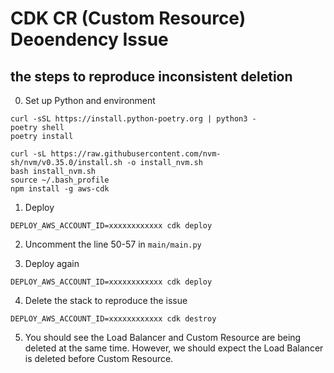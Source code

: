 # CDK CR (Custom Resource) Deoendency Issue

## the steps to reproduce inconsistent deletion

0. Set up Python and environment

```
curl -sSL https://install.python-poetry.org | python3 -
poetry shell
poetry install

curl -sL https://raw.githubusercontent.com/nvm-sh/nvm/v0.35.0/install.sh -o install_nvm.sh
bash install_nvm.sh
source ~/.bash_profile
npm install -g aws-cdk
```

1. Deploy

```
DEPLOY_AWS_ACCOUNT_ID=xxxxxxxxxxxx cdk deploy
```

2. Uncomment the line 50-57 in `main/main.py`

3. Deploy again

```
DEPLOY_AWS_ACCOUNT_ID=xxxxxxxxxxxx cdk deploy
```

4. Delete the stack to reproduce the issue

```
DEPLOY_AWS_ACCOUNT_ID=xxxxxxxxxxxx cdk destroy
```

5. You should see the Load Balancer and Custom Resource are being deleted at the same time. However, we should expect the Load Balancer is deleted before Custom Resource.
